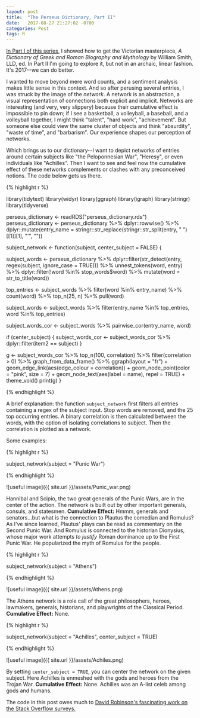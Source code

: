 ```yaml
---
layout: post
title:  "The Perseus Dictionary, Part II"
date:   2017-08-27 21:27:02 -0700
categories: Post
tags: R 
---
```


[In Part I of this series,](https://daranzolin.github.io/articles/2017-08/perseus-dictionary-pi) I showed how to get the Victorian masterpiece, *A Dictionary of Greek and Roman Biography and Mythology* by William Smith, LLD, ed.
In Part II I'm going to explore it, but not in an archaic, linear fashion. It's 2017--we can do better.

I wanted to move beyond mere word counts, and a sentiment analysis makes little sense in this context. And so after perusing several entries,
I was struck by the image of the *network*. A network is an abstraction, a visual representation of connections both explicit and
implicit. Networks are interesting (and very, very slippery) because their cumulative effect is impossible to pin down; if I see
a basketball, a volleyball, a baseball, and a volleyball together, I might think "talent", "hard work", "achievement". But someone else could view the same
cluster of objects and think "absurdity", "waste of time", and "barbarism". Our experience shapes our perception of networks.

<!--more-->

Which brings us to our dictionary--I want to depict networks of entries around certain subjects like "the Peloponnesian War", "Heresy", 
or even individuals like "Achilles". Then I want to see and feel now the cumulative effect of these networks complements or clashes with any preconceived notions. The code below gets us there.

{% highlight r %}

library(tidytext)
library(widyr)
library(ggraph)
library(igraph)
library(stringr)
library(tidyverse)

perseus_dictionary <- readRDS("perseus_dictionary.rds")
perseus_dictionary <- perseus_dictionary %>% 
  dplyr::rowwise() %>% 
  dplyr::mutate(entry_name = stringr::str_replace(stringr::str_split(entry, " ")[[1]][1], "'", ""))

subject_network <- function(subject, center_subject = FALSE) {
  
  subject_words <- perseus_dictionary %>%
    dplyr::filter(str_detect(entry, regex(subject, ignore_case = TRUE))) %>% 
    unnest_tokens(word, entry) %>% 
    dplyr::filter(!word %in% stop_words$word) %>% 
    mutate(word = str_to_title(word))
  
  top_entries <- subject_words %>% 
    filter(word %in% entry_name) %>% 
    count(word) %>% 
    top_n(25, n) %>% 
    pull(word)
  
  subject_words <- subject_words %>% 
    filter(entry_name %in% top_entries,
           word %in% top_entries)
  
  subject_words_cor <- subject_words %>%
    pairwise_cor(entry_name, word)
  
  if (center_subject) {
    subject_words_cor <- subject_words_cor %>% 
      dplyr::filter(item2 == subject)
  }
  
  g <- subject_words_cor %>%
    top_n(100, correlation) %>% 
    filter(correlation > 0) %>% 
    graph_from_data_frame() %>%
    ggraph(layout = "fr") +
    geom_edge_link(aes(edge_colour = correlation)) +
    geom_node_point(color = "pink", size = 7) +
    geom_node_text(aes(label = name), repel = TRUE) +
    theme_void()
  print(g)
}

{% endhighlight %}

A brief explanation: the function `subject_network` first filters all entries containing a regex of the subject input. Stop words are removed, and the 25 top occurring entries. A binary correlation is then calculated between the words, with the option of isolating correlations to subject. Then the correlation is plotted as a network.

Some examples:

{% highlight r %}

subject_network(subject = "Punic War")

{% endhighlight %}

![useful image]({{ site.url }}/assets/Punic_war.png)

Hannibal and Scipio, the two great generals of the Punic Wars, are in the center of the action. The network is built out
by other important generals, consuls, and statesmen. **Cumulative Effect:** Hmmm, generals and senators...but what is the connection to Plautus the comedian and Romulus? As I've since learned, Plautus' plays can be read as commentary on the Second Punic War. And Romulus is connected to the historian Dionysius, whose major work attempts *to justify* Roman dominance up to the First Punic War. He popularized the myth of Romulus for the people.

{% highlight r %}

subject_network(subject = "Athens")

{% endhighlight %}

![useful image]({{ site.url }}/assets/Athens.png)

The Athens network is a role call of the great philosophers, heroes, lawmakers, generals, historians, and playwrights of the Classical Period. **Cumulative Effect:** None. 

{% highlight r %}

subject_network(subject = "Achilles", center_subject = TRUE)

{% endhighlight %}

![useful image]({{ site.url }}/assets/Achiles.png)

By setting `center_subject = TRUE`, you can center the network on the given subject. Here Achilles is enmeshed with the gods and heroes from the Trojan War. **Cumulative Effect:** None. Achilles was an A-list celeb among gods and humans.

The code in this post owes much to [David Robinson's fascinating work on the Stack Overflow surveys.](http://varianceexplained.org/r/stacksurveyr/)






